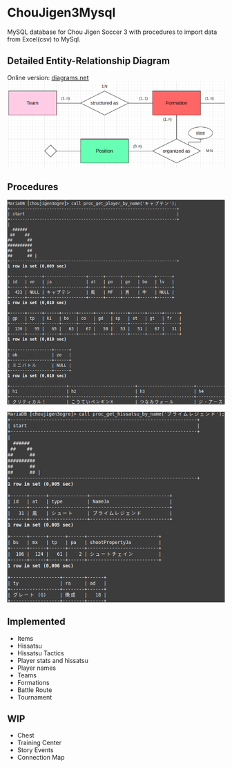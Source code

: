 # ChouJigen3Mysql
MySQL database for Chou Jigen Soccer 3 with procedures to import data from Excel(csv) to MySql.
## Detailed Entity-Relationship Diagram
Online version: [diagrams.net](https://drive.google.com/file/d/1rL1mgbhukqdM4S3PmuweO-ovmm5XZnyw/view?usp=sharing)
![alt text](https://github.com/morenopilaralejandro/choujigen3mysql/blob/main/img/github/dia-img.png?raw=true)
## Procedures

![alt text](https://github.com/morenopilaralejandro/choujigen3mysql/blob/main/img/github/player-img.png?raw=true)

![alt text](https://github.com/morenopilaralejandro/choujigen3mysql/blob/main/img/github/hissatsu-img.png?raw=true)
## Implemented
- Items
- Hissatsu
- Hissatsu Tactics
- Player stats and hissatsu
- Player names
- Teams
- Formations
- Battle Route
- Tournament
## WIP
- Chest
- Training Center
- Story Events
- Connection Map
